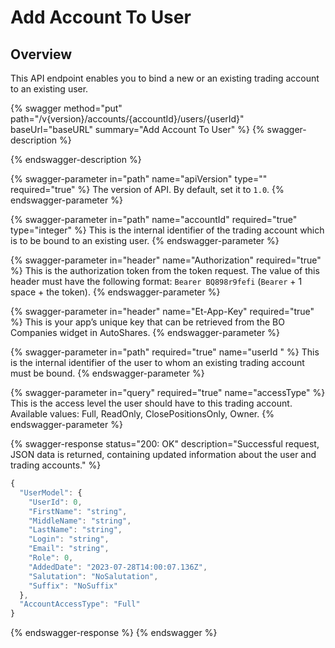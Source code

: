 # Add Account To User

## Overview

This API endpoint enables you to bind a new or an existing trading account to an existing user.



{% swagger method="put" path="/v{version}/accounts/{accountId}/users/{userId}" baseUrl="baseURL" summary="Add Account To User" %}
{% swagger-description %}

{% endswagger-description %}

{% swagger-parameter in="path" name="apiVersion" type="" required="true" %}
The version of API. By default, set it to `1.0`.
{% endswagger-parameter %}

{% swagger-parameter in="path" name="accountId" required="true" type="integer" %}
This is the internal identifier of the trading account which is to be bound to an existing user.
{% endswagger-parameter %}

{% swagger-parameter in="header" name="Authorization" required="true" %}
This is the authorization token from the token request. The value of this header must have the following format: `Bearer BQ898r9fefi` (`Bearer` + 1 space + the token).
{% endswagger-parameter %}

{% swagger-parameter in="header" name="Et-App-Key" required="true" %}
This is your app’s unique key that can be retrieved from the BO Companies widget in AutoShares.
{% endswagger-parameter %}

{% swagger-parameter in="path" required="true" name="userId	" %}
This is the internal identifier of the user to whom an existing trading account must be bound.
{% endswagger-parameter %}

{% swagger-parameter in="query" required="true" name="accessType" %}
This is the access level the user should have to this trading account. Available values: Full, ReadOnly, ClosePositionsOnly, Owner.
{% endswagger-parameter %}

{% swagger-response status="200: OK" description="Successful request, JSON data is returned, containing updated information about the user and trading accounts." %}
```javascript
{
  "UserModel": {
    "UserId": 0,
    "FirstName": "string",
    "MiddleName": "string",
    "LastName": "string",
    "Login": "string",
    "Email": "string",
    "Role": 0,
    "AddedDate": "2023-07-28T14:00:07.136Z",
    "Salutation": "NoSalutation",
    "Suffix": "NoSuffix"
  },
  "AccountAccessType": "Full"
}
```
{% endswagger-response %}
{% endswagger %}
